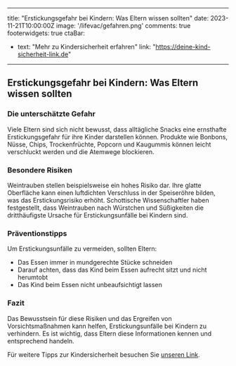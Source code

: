 
---
title: "Erstickungsgefahr bei Kindern: Was Eltern wissen sollten"
date:   2023-11-21T10:00:00Z
image:  '/lifevac/gefahren.png'
comments: true
footerwidgets: true
ctaBar:
  - text: "Mehr zu Kindersicherheit erfahren"
    link: "https://deine-kind-sicherheit-link.de"

---

## Erstickungsgefahr bei Kindern: Was Eltern wissen sollten

### Die unterschätzte Gefahr

Viele Eltern sind sich nicht bewusst, dass alltägliche Snacks eine ernsthafte Erstickungsgefahr für ihre Kinder darstellen können. Produkte wie Bonbons, Nüsse, Chips, Trockenfrüchte, Popcorn und Kaugummis können leicht verschluckt werden und die Atemwege blockieren.

### Besondere Risiken

Weintrauben stellen beispielsweise ein hohes Risiko dar. Ihre glatte Oberfläche kann einen luftdichten Verschluss in der Speiseröhre bilden, was das Erstickungsrisiko erhöht. Schottische Wissenschaftler haben festgestellt, dass Weintrauben nach Würstchen und Süßigkeiten die dritthäufigste Ursache für Erstickungsunfälle bei Kindern sind.

### Präventionstipps

Um Erstickungsunfälle zu vermeiden, sollten Eltern:
- Das Essen immer in mundgerechte Stücke schneiden
- Darauf achten, dass das Kind beim Essen aufrecht sitzt und nicht herumtobt
- Das Kind beim Essen nicht unbeaufsichtigt lassen

### Fazit

Das Bewusstsein für diese Risiken und das Ergreifen von Vorsichtsmaßnahmen kann helfen, Erstickungsunfälle bei Kindern zu verhindern. Es ist wichtig, dass Eltern diese Informationen kennen und entsprechend handeln.

Für weitere Tipps zur Kindersicherheit besuchen Sie [unseren Link](https://deine-kind-sicherheit-link.de).
